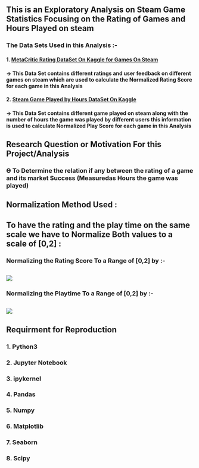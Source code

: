 ## This is an Exploratory Analysis on Steam Game Statistics Focusing on the Rating of Games and Hours Played on steam

### The Data Sets Used in this Analysis :-

#### 1. [MetaCritic Rating DataSet On Kaggle for Games On Steam](https://www.kaggle.com/skateddu/metacritic-games-stats-20112019)

####     -> This Data Set contains different ratings and user feedback on different games on steam which are used to calculate the Normalized Rating Score for each game in this Analysis

#### 2. [Steam Game Played by Hours DataSet On Kaggle](https://www.kaggle.com/tamber/steam-video-games)

####     -> This Data Set contains different game played on steam along with the number of hours the game was played by different users this information is used to calculate Normalized Play Score for each game in this Analysis

## Research Question or Motivation For this Project/Analysis

### Ѳ To Determine the relation if any between the rating of a game and its market Success (Measuredas Hours the game was played)

## Normalization Method Used :

## To have the rating and the play time on the same scale we have to Normalize Both values to a scale of [0,2] :

### Normalizing the Rating Score To a Range of [0,2] by :-

## <img src="https://render.githubusercontent.com/render/math?math=Normalized Rating = (\frac{Rating - Min(Rating)}{Max(Rating) - Min(Rating)})*2">   
   
### Normalizing the Playtime To a Range of [0,2] by :-

## <img src="https://render.githubusercontent.com/render/math?math=Normalized Hours = (\frac{Hours - Min(Hours)}{Max(Hours) - Min(Hours)})*2">

## Requirment for Reproduction 

### 1. Python3

### 2. Jupyter Notebook

### 3. ipykernel

### 4. Pandas

### 5. Numpy

### 6. Matplotlib

### 7. Seaborn

### 8. Scipy
